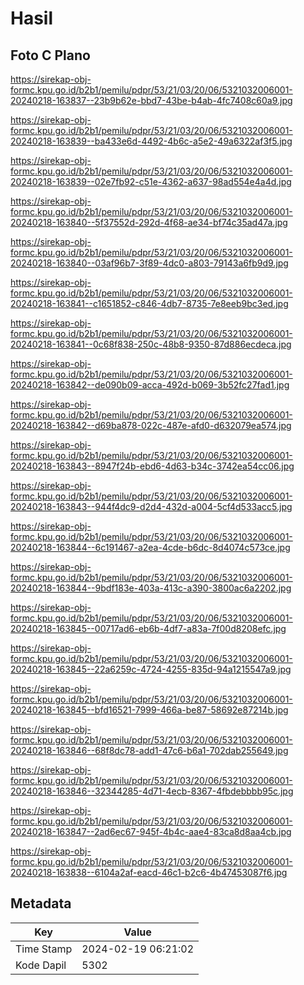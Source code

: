 # Hasil

## Foto C Plano

https://sirekap-obj-formc.kpu.go.id/b2b1/pemilu/pdpr/53/21/03/20/06/5321032006001-20240218-163837--23b9b62e-bbd7-43be-b4ab-4fc7408c60a9.jpg

https://sirekap-obj-formc.kpu.go.id/b2b1/pemilu/pdpr/53/21/03/20/06/5321032006001-20240218-163839--ba433e6d-4492-4b6c-a5e2-49a6322af3f5.jpg

https://sirekap-obj-formc.kpu.go.id/b2b1/pemilu/pdpr/53/21/03/20/06/5321032006001-20240218-163839--02e7fb92-c51e-4362-a637-98ad554e4a4d.jpg

https://sirekap-obj-formc.kpu.go.id/b2b1/pemilu/pdpr/53/21/03/20/06/5321032006001-20240218-163840--5f37552d-292d-4f68-ae34-bf74c35ad47a.jpg

https://sirekap-obj-formc.kpu.go.id/b2b1/pemilu/pdpr/53/21/03/20/06/5321032006001-20240218-163840--03af96b7-3f89-4dc0-a803-79143a6fb9d9.jpg

https://sirekap-obj-formc.kpu.go.id/b2b1/pemilu/pdpr/53/21/03/20/06/5321032006001-20240218-163841--c1651852-c846-4db7-8735-7e8eeb9bc3ed.jpg

https://sirekap-obj-formc.kpu.go.id/b2b1/pemilu/pdpr/53/21/03/20/06/5321032006001-20240218-163841--0c68f838-250c-48b8-9350-87d886ecdeca.jpg

https://sirekap-obj-formc.kpu.go.id/b2b1/pemilu/pdpr/53/21/03/20/06/5321032006001-20240218-163842--de090b09-acca-492d-b069-3b52fc27fad1.jpg

https://sirekap-obj-formc.kpu.go.id/b2b1/pemilu/pdpr/53/21/03/20/06/5321032006001-20240218-163842--d69ba878-022c-487e-afd0-d632079ea574.jpg

https://sirekap-obj-formc.kpu.go.id/b2b1/pemilu/pdpr/53/21/03/20/06/5321032006001-20240218-163843--8947f24b-ebd6-4d63-b34c-3742ea54cc06.jpg

https://sirekap-obj-formc.kpu.go.id/b2b1/pemilu/pdpr/53/21/03/20/06/5321032006001-20240218-163843--944f4dc9-d2d4-432d-a004-5cf4d533acc5.jpg

https://sirekap-obj-formc.kpu.go.id/b2b1/pemilu/pdpr/53/21/03/20/06/5321032006001-20240218-163844--6c191467-a2ea-4cde-b6dc-8d4074c573ce.jpg

https://sirekap-obj-formc.kpu.go.id/b2b1/pemilu/pdpr/53/21/03/20/06/5321032006001-20240218-163844--9bdf183e-403a-413c-a390-3800ac6a2202.jpg

https://sirekap-obj-formc.kpu.go.id/b2b1/pemilu/pdpr/53/21/03/20/06/5321032006001-20240218-163845--00717ad6-eb6b-4df7-a83a-7f00d8208efc.jpg

https://sirekap-obj-formc.kpu.go.id/b2b1/pemilu/pdpr/53/21/03/20/06/5321032006001-20240218-163845--22a6259c-4724-4255-835d-94a1215547a9.jpg

https://sirekap-obj-formc.kpu.go.id/b2b1/pemilu/pdpr/53/21/03/20/06/5321032006001-20240218-163845--bfd16521-7999-466a-be87-58692e87214b.jpg

https://sirekap-obj-formc.kpu.go.id/b2b1/pemilu/pdpr/53/21/03/20/06/5321032006001-20240218-163846--68f8dc78-add1-47c6-b6a1-702dab255649.jpg

https://sirekap-obj-formc.kpu.go.id/b2b1/pemilu/pdpr/53/21/03/20/06/5321032006001-20240218-163846--32344285-4d71-4ecb-8367-4fbdebbbb95c.jpg

https://sirekap-obj-formc.kpu.go.id/b2b1/pemilu/pdpr/53/21/03/20/06/5321032006001-20240218-163847--2ad6ec67-945f-4b4c-aae4-83ca8d8aa4cb.jpg

https://sirekap-obj-formc.kpu.go.id/b2b1/pemilu/pdpr/53/21/03/20/06/5321032006001-20240218-163838--6104a2af-eacd-46c1-b2c6-4b47453087f6.jpg


## Metadata

| Key        | Value               |
| ---------- | ------------------- |
| Time Stamp | 2024-02-19 06:21:02 |
| Kode Dapil | 5302                |



